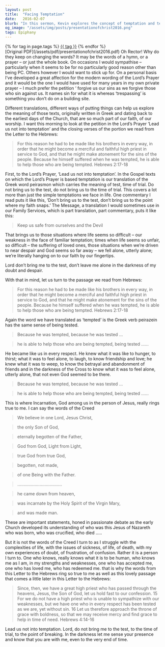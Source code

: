 ```yaml
---
layout: post
title:  "Facing Temptation"
date:   2016-02-07
blurb: "In this sermon, Kevin explores the concept of temptation and testing, drawing from the Lord's Prayer and the Letter to the Hebrews. He emphasizes the humanity of Jesus, who experienced the same trials and temptations as we do, and is therefore able to help us in our times of need. Kevin encourages us to hold fast to our faith, even in times of doubt and despair, knowing that we are not alone."
og_image: "/assets/img/posts/presentationofchrist2016.png"
tags: Epiphany
---    
```

<div class="tag-pills">
    {% for tag in page.tags %}
    <a href="{{ site.baseurl }}/tag/{{ tag | slugify }}" class="tag-pill">{{ tag }}</a>
    {% endfor %}
</div>
[Original PDF](/assets/pdf/presentationofchrist2016.pdf)
Oh Rector! Why do they keep on changing the words? It may be the words of a hymn, or a prayer – or just the whole book. On occasions I would sympathise – particularly when it seems to be for no particularly good reason other than being PC. Others however I would want to stick up for. On a personal basis I’ve developed a great affection for the modern wording of the Lord’s Prayer and it would be the one I would have used for many years in my own private prayer – I much prefer the petition ‘ forgive us our sins as we forgive those who sin against us. It names sin for what it is whereas ‘trespassing’ is something you don’t do on a building site.

Different translations, different ways of putting things can help us explore the meaning of those texts, originally written in Greek and dating back to the earliest days of the Church, that are so much part of our faith, of our worship. I want this morning to look at the petition in the Lord’s Prayer ‘Lead us not into temptation’ and the closing verses of the portion we read from the Letter to the Hebrews:

> For this reason he had to be made like his brothers in every way, in order that he might become a merciful and faithful high priest in service to God, and that he might make atonement for the sins of the people. Because he himself suffered when he was tempted, he is able to help those who are being tempted. Hebrews 2:17-18

First, to the Lord’s Prayer, ‘Lead us not into temptation’. In the Gospel texts on which the Lord’s Prayer is based temptation is our translation of the Greek word peirasmon which carries the meaning of test, time of trial. Do not bring us to the test, do not bring us to the time of trial. This covers a lot more than just the simple temptations we face in life. One commentary I read puts it like this, ‘Don’t bring us to the test, don’t bring us to the point where my faith snaps.’ The Message, a translation I would sometimes use in our Family Services, which is part translation, part commentary, puts it like this:

> Keep us safe from ourselves and the Devil

That brings us to those situations where life seems so difficult – our weakness in the face of familiar temptation; times when life seems so unfair, so difficult – the suffering of loved ones, those situations when we’re driven to near despair and God seems so far away – we fell alone, utterly alone; we’re literally hanging on to our faith by our fingertips.

Lord don’t bring me to the test, don’t leave me alone in the darkness of my doubt and despair.

With that in mind, let us turn to the passage we read from Hebrews:

> For this reason he had to be made like his brothers in every way, in order that he might become a merciful and faithful high priest in service to God, and that he might make atonement for the sins of the people. Because he himself suffered when he was tempted, he is able to help those who are being tempted. Hebrews 2:17-18

Again the word we have translated as ‘tempted’ is the Greek verb peirazein has the same sense of being tested.

> Because he was tempted, because he was tested …

> he is able to help those who are being tempted, being tested ……

He became like us in every respect. He knew what it was like to hunger, to thirst; what it was to feel alone, to laugh, to know friendship and love; he knew what it was to weep, to know the betrayal and abandonment of friends and in the darkness of the Cross to know what it was to feel alone, utterly alone, that not even God seemed to be there.

> Because he was tempted, because he was tested …

> he is able to help those who are being tempted, being tested ……

This is where Incarnation, God among us in the person of Jesus, really rings true to me. I can say the words of the Creed

> We believe in one Lord, Jesus Christ,

> the only Son of God,

> eternally begotten of the Father,

> God from God, Light from Light,

> true God from true God,

> begotten, not made,

> of one Being with the Father.

> ………………………………

> he came down from heaven,

> was incarnate by the Holy Spirit of the Virgin Mary,

> and was made man.

These are important statements, honed in passionate debate as the early Church developed its understanding of who was this Jesus of Nazareth who was born, who was crucified, who died …..

But it is not the words of the Creed I turn to as I struggle with the complexities of life, with the issues of sickness, of life, of death, with my own experiences of doubt, of frustration, of confusion. Rather it is a person I turn to. One who knows, really knows what it is to be human, who knows me as I am, in my strengths and weaknesses, one who has accepted me, one who has loved me, who has redeemed me. that is why the words from this Letter to the Hebrews ring so true to me as well as this lovely passage that comes a little later in this Letter to the Hebrews:

> Since, then, we have a great high priest who has passed through the heavens, Jesus, the Son of God, let us hold fast to our confession. 15 For we do not have a high priest who is unable to sympathize with our weaknesses, but we have one who in every respect has been tested as we are, yet without sin. 16 Let us therefore approach the throne of grace with boldness, so that we may receive mercy and find grace to help in time of need. Hebrews 4:14-16

Lead us not into temptation. Lord, do not bring me to the test, to the time of trial, to the point of breaking. In the darkness let me sense your presence and know that you are with me, even to the very end of time.
